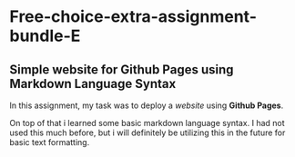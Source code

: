 # Free-choice-extra-assignment-bundle-E

## Simple website for Github Pages using Markdown Language Syntax


In this assignment, my task was to deploy a *website* using **Github Pages**.

On top of that i learned some basic markdown language syntax. I had not used this much before, but i will definitely be utilizing this in the future for basic text formatting. 
